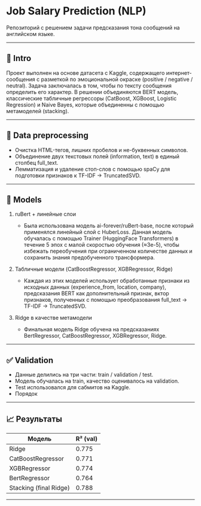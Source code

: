 # Job Salary Prediction (NLP)

Репозиторий с решением задачи предсказания тона сообщений на английском языке.  

---

## 📌 Intro

Проект выполнен на основе датасета с Kaggle, содержащего интернет-сообщения с разметкой по эмоциональной окраске (positive / negative / neutral). Задача заключалась в том, чтобы по тексту сообщения определить его характер. В решении объединяются BERT модель, классические табличные регрессоры (CatBoost, XGBoost, Logistic Regression) и Naive Bayes, которые объединенны с помощью метамоделей (stacking). 

---

## 🔧 Data preprocessing

- Очистка HTML-тегов, лишних пробелов и не-буквенных символов.  
- Объединение двух текстовых полей (information, text) в единый столбец full_text.  
- Лемматизация и удаление стоп-слов с помощью spaCy для подготовки признаков к TF-IDF → TruncatedSVD.

---

## 🤖 Models

1. ruBert + линейные слои  
   - Была использована модель ai-forever/ruBert-base, после который применялся линейный слой с HuberLoss. Данная модель обучалась с помощью Trainer (HuggingFace Transformers) в течение 5 эпох с малой скоростью обучения (≈3e-5), чтобы избежать переобучения при ограниченном количестве данных и сохранить знания предобученного трансформера.
   
2. Табличные модели (CatBoostRegressor, XGBRegressor, Ridge)  
   - Каждая из этих моделей использует обработанные признаки из исходных данных (experience_from, location, company), предсказания BERT как дополнительный признак, вктор признаков, полученных с помощью преобразования full_text → TF-IDF → TruncatedSVD.

3. Ridge в качестве метамодели  
   - Финальная модель Ridge обучена на предсказаниях BertRegressor, CatBoostRegressor, XGBRegressor, Ridge.
   
---

## ✅ Validation
- Данные делились на три части: train / validation / test.  
- Модель обучалась на train, качество оценивалось на validation.  
- Test использовался для сабмитов на Kaggle.
- Порядок

---

## 📈 Результаты

| Модель                     | R² (val)  | 
| -------------------------- | --------  | 
| Ridge                      | 0.775      | 
| CatBoostRegressor          | 0.771     | 
| XGBRegressor               | 0.774     | 
| BertRegressor          | 0.764     | 
| Stacking (final Ridge) | 0.788  | 
 

---
